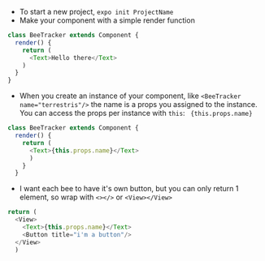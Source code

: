 - To start a new project, `expo init ProjectName`
- Make your component with a simple render function
```JavaScript
class BeeTracker extends Component {
  render() {
    return (
      <Text>Hello there</Text>
    )
  }
}
```
- When you create an instance of your component, like ```<BeeTracker name="terrestris"/>``` the name is a props you assigned to the instance.  You can access the props per instance with `this`: ``` {this.props.name}```
```JavaScript
class BeeTracker extends Component {
  render() {
    return (
      <Text>{this.props.name}</Text>
      )
    }
  }
```
- I want each bee to have it's own button, but you can only return 1 element, so wrap with `<></>` or `<View></View>`
```JavaScript
return (
  <View>
    <Text>{this.props.name}</Text>
    <Button title="i'm a button"/>
  </View>
  )
```